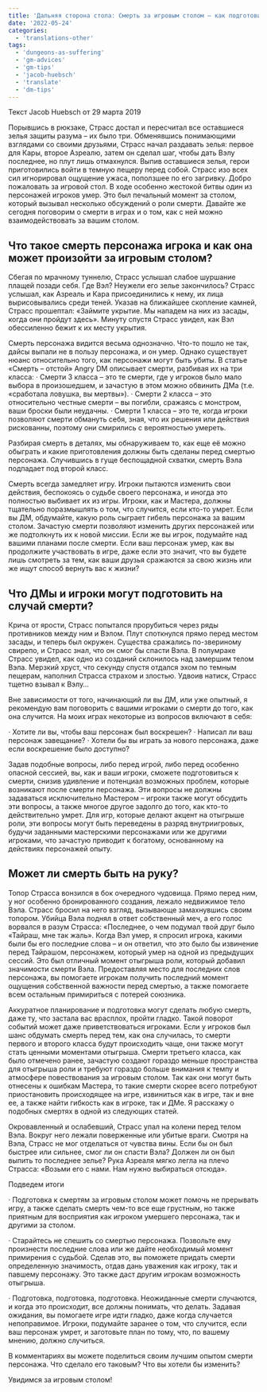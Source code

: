 ```yaml
---
title: 'Дальняя сторона стола: Смерть за игровым столом – как подготовиться к ней?'
date: '2022-05-24'
categories:
  - 'translations-other'
tags:
  - 'dungeons-as-suffering'
  - 'gm-advices'
  - 'gm-tips'
  - 'jacob-huebsch'
  - 'translate'
  - 'dm-tips'
---
```


Текст Jacob Huebsch от 29 марта 2019

Порывшись в рюкзаке, Страсс достал и пересчитал все оставшиеся зелья защиты разума – их было три. Обменявшись понимающими взглядами со своими друзьями, Страсс начал раздавать зелья: первое для Кары, второе Азреалю, затем он сделал шаг, чтобы дать Вэлу последнее, но плут лишь отмахнулся. Выпив оставшиеся зелья, герои приготовились войти в темную пещеру перед собой. Страсс изо всех сил игнорировал ощущение ужаса, поползшее по его загривку. Добро пожаловать за игровой стол. В ходе особенно жестокой битвы один из персонажей игроков умер. Это был печальный момент за столом, который вызывал несколько обсуждений о роли смерти. Давайте же сегодня поговорим о смерти в играх и о том, как с ней можно взаимодействовать за вашим столом.

## Что такое смерть персонажа игрока и как она может произойти за игровым столом?

Сбегая по мрачному туннелю, Страсс услышал слабое шуршание плащей позади себя. Где Вэл? Неужели его зелье закончилось? Страсс услышал, как Азреаль и Кара присоединились к нему, их лица вырисовывались среди теней. Указав на ближайшее скопление камней, Страсс прошептал: «Займите укрытие. Мы нападем на них из засады, когда они пройдут здесь». Минуту спустя Страсс увидел, как Вэл обессиленно бежит к их месту укрытия.

Смерть персонажа видится весьма однозначно. Что-то пошло не так, дайсы выпали не в пользу персонажа, и он умер. Однако существует нюанс относительно того, как персонажи могут быть убиты. В статье «Смерть – отстой» Angry DM описывает смерти, разбивая их на три класса: · Смерти 3 класса – это те смерти, где у игроков было мало выбора в произошедшем, и зачастую в этом можно обвинить ДМа (т.е. «сработала ловушка, вы мертвы»). · Смерти 2 класса – это относительно честные смерти – вы погибли, сражаясь с монстром, ваши броски были неудачны. · Смерти 1 класса – это те, когда игроки позволяют смерти обмануть себя, зная, что их решения или действия рискованны, поэтому они смирились с вероятностью умереть.

Разбирая смерть в деталях, мы обнаруживаем то, как еще её можно обыграть и какие приготовления должны быть сделаны перед смертью персонажа. Случившись в гуще беспощадной схватки, смерть Вэла подпадает под второй класс.

Смерть всегда замедляет игру. Игроки пытаются изменить свои действия, беспокоясь о судьбе своего персонажа, и иногда это полностью выбивает их из игры. Игроки, как и Мастера, должны тщательно поразмышлять о том, что случится, если кто-то умрет. Если вы ДМ, обдумайте, какую роль сыграет гибель персонажа за вашим столом. Зачастую смерти позволяют изменить других персонажей или же подтолкнуть их к новой миссии. Если же вы игрок, подумайте над вашими планами после смерти. Если ваш персонаж умер, как вы продолжите участвовать в игре, даже если это значит, что вы будете лишь смотреть за тем, как ваши друзья сражаются за свою жизнь или же ищут способ вернуть вас к жизни?

## Что ДМы и игроки могут подготовить на случай смерти?

Крича от ярости, Страсс попытался прорубиться через ряды противников между ним и Вэлом. Плут споткнулся прямо перед местом засады, и теперь был окружен. Существа сражались по-звериному свирепо, и Страсс знал, что он смог бы спасти Вэла. В полумраке Страсс увидел, как одно из созданий склонилось над замершим телом Вэла. Мерзкий хруст, что секунду спустя отдался эхом по темным пещерам, наполнил Страсса страхом и злостью. Удвоив натиск, Страсс тщетно взывал к Вэлу…

Вне зависимости от того, начинающий ли вы ДМ, или уже опытный, я рекомендую вам поговорить с вашими игроками о смерти до того, как она случится. На моих играх некоторые из вопросов включают в себя:

· Хотите ли вы, чтобы ваш персонаж был воскрешен? · Написал ли ваш персонаж завещание? · Хотели бы вы играть за нового персонажа, даже если воскрешение было доступно?

Задав подобные вопросы, либо перед игрой, либо перед особенно опасной сессией, вы, как и ваши игроки, сможете подготовиться к смерти, снизив удивление и потенциал возможных проблем, которые возникают после смерти персонажа. Эти вопросы не должны задаваться исключительно Мастером – игроки также могут обсудить эти вопросы, а также многое другое задолго до того, как кто-то действительно умрет. Для игр, которые делают акцент на отыгрыше роли, эти вопросы могут быть переведены в разряд внутриигровых, будучи заданными мастерскими персонажами или же другими игроками, что зачастую приводит к богатому, основанному на действиях персонажей опыту.

## Может ли смерть быть на руку?

Топор Страсса вонзился в бок очередного чудовища. Прямо перед ним, у ног особенно бронированного создания, лежало недвижимое тело Вэла. Страсс бросил на него взгляд, вызывающе замахнувшись своим топором. Убийца Вэла поднял в ответ собственный меч, а его голос ворвался в разум Страсса: «Последнее, о чем подумал твой друг было «Тайраш, мне так жаль». Когда Вэл умер, я спросил игрока, какими были бы его последние слова – и он ответил, что это было бы извинение перед Тайрашом, персонажем, который умер на одной из предыдущих сессий. Это был отличный момент отыгрыша роли, который добавил значимости смерти Вэла. Предоставляя место для последних слов персонажа, вы помогаете игрокам получить последний момент ощущения собственной важности перед смертью, а также помогаете всем остальным примириться с потерей союзника.

Аккуратное планирование и подготовка могут сделать любую смерть, даже ту, что застала вас врасплох, пройти гладко. Такой поворот событий может даже приветствоваться игроками. Если у игроков был шанс обдумать смерть перед тем, как она случилась, то смерти первого и второго класса будут происходить чаще, они также могут стать ценными моментами отыгрыша. Смерти третьего класса, как было отмечено ранее, зачастую создают гораздо меньше пространства для отыгрыша роли и требуют гораздо больше внимания к темпу и атмосфере повествования за игровым столом. Так как они могут быть отнесены к ошибкам Мастера, то такие смерти скорее всего потребуют приостановить происходящее на игре, извиниться как в игре, так и вне ее, а также найти гибкость как в игроке, так и ДМе. Я расскажу о подобных смертях в одной из следующих статей.

Окровавленный и ослабевший, Страсс упал на колени перед телом Вэла. Вокруг него лежали поверженные или убитые враги. Смотря на Вэла, Страсс не мог отделаться от чувства вины. Если бы он был быстрее или сильнее, смог ли он спасти Вэла? Должен ли он был выпить то последнее зелье? Рука Азреаля мягко легла на плечо Страсса: «Возьми его с нами. Нам нужно выбираться отсюда».

Подведем итоги

· Подготовка к смертям за игровым столом может помочь не прерывать игру, а также сделать смерть чем-то все еще грустным, но также приятным для восприятия как игроком умершего персонажа, так и другими за столом.

· Старайтесь не спешить со смертью персонажа. Позвольте ему произнести последние слова или же дайте необходимый момент примирения с судьбой. Сделав это, вы поможете придать смерти определенную значимость, отдав дань уважения как игроку, так и павшему персонажу. Это также даст другим игрокам возможность отыгрыша.

· Подготовка, подготовка, подготовка. Неожиданные смерти случаются, и когда это происходит, все должны понимать, что делать. Задавая ожидания, вы помогаете игре идти гладко, даже когда случается непоправимое. Игроки, подумайте заранее о том, что случится, если ваш персонаж умрет, и заготовьте план по тому, что, по вашему мнению, должно случиться.

В комментариях вы можете поделиться своим лучшим опытом смерти персонажа. Что сделало его таковым? Что вы хотели бы изменить?

Увидимся за игровым столом!
